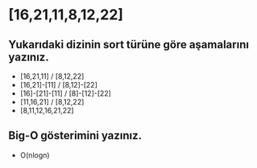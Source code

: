 # [16,21,11,8,12,22]

## Yukarıdaki dizinin sort türüne göre aşamalarını yazınız.

* [16,21,11]  /  [8,12,22]
* [16,21]-[11]  /  [8,12]-[22]
* [16]-[21]-[11]  /  [8]-[12]-[22]
* [11,16,21]  /  [8,12,22]
* [8,11,12,16,21,22]

## Big-O gösterimini yazınız.

* O(nlogn)
